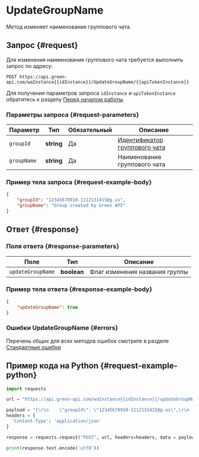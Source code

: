 # UpdateGroupName

Метод изменяет наименование группового чата.

## Запрос {#request}

Для изменения наименования группового чата требуется выполнить запрос по адресу:
```
POST https://api.green-api.com/waInstance{{idInstance}}/UpdateGroupName/{{apiTokenInstance}}
```

Для получения параметров запроса `idInstance` и `apiTokenInstance` обратитесь к разделу [Перед началом работы](../../before-start.md#parameters).

### Параметры запроса {#request-parameters}

Параметр | Тип | Обязательный | Описание
----- | ----- | ----- | -----
`groupId` | **string** | Да | [Идентификатор группового чата](../chat-id.md#gus)
`groupName` | **string** | Да | Наименование группового чата

### Пример тела запроса {#request-example-body}

```json
{
    "groupId": "12345678910-1112131415@g.us",
    "groupName": "Group created by Green API"
}
```

## Ответ {#response}

### Поля ответа {#response-parameters}

Поле | Тип |  Описание
----- | ----- | ----- 
`updateGroupName` | **boolean** | Флаг изменения названия группы

### Пример тела ответа {#response-example-body}

```json
{
    "updateGroupName": true
}
```

### Ошибки UpdateGroupName {#errors}

Перечень общих для всех методов ошибок смотрите в разделе [Стандартные ошибки](../common-errors.md)

## Пример кода на Python  {#request-example-python}

```python
import requests

url = "https://api.green-api.com/waInstance{{idInstance}}/updateGroupName/{{apiTokenInstance}}"

payload = "{\r\n    \"groupId\": \"12345678910-1112131415@g.us\",\r\n    \"groupName\":\"Group created by Green API\"\r\n}"
headers = {
  'Content-Type': 'application/json'
}

response = requests.request("POST", url, headers=headers, data = payload)

print(response.text.encode('utf8'))
```